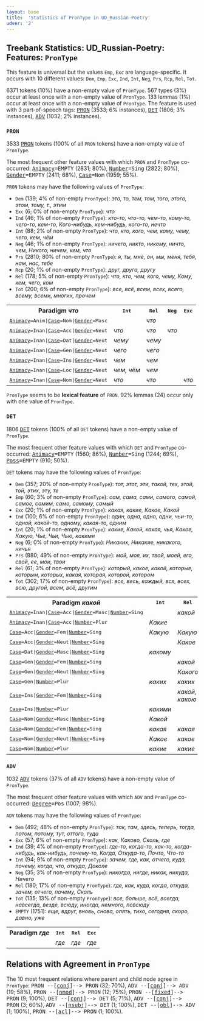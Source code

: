 ```yaml
---
layout: base
title:  'Statistics of PronType in UD_Russian-Poetry'
udver: '2'
---
```


## Treebank Statistics: UD_Russian-Poetry: Features: `PronType`

This feature is universal but the values `Emp`, `Exc` are language-specific.
It occurs with 10 different values: `Dem`, `Emp`, `Exc`, `Ind`, `Int`, `Neg`, `Prs`, `Rcp`, `Rel`, `Tot`.

6371 tokens (10%) have a non-empty value of `PronType`.
567 types (3%) occur at least once with a non-empty value of `PronType`.
133 lemmas (1%) occur at least once with a non-empty value of `PronType`.
The feature is used with 3 part-of-speech tags: <tt><a href="ru_poetry-pos-PRON.html">PRON</a></tt> (3533; 6% instances), <tt><a href="ru_poetry-pos-DET.html">DET</a></tt> (1806; 3% instances), <tt><a href="ru_poetry-pos-ADV.html">ADV</a></tt> (1032; 2% instances).

### `PRON`

3533 <tt><a href="ru_poetry-pos-PRON.html">PRON</a></tt> tokens (100% of all `PRON` tokens) have a non-empty value of `PronType`.

The most frequent other feature values with which `PRON` and `PronType` co-occurred: <tt><a href="ru_poetry-feat-Animacy.html">Animacy</a></tt><tt>=EMPTY</tt> (2831; 80%), <tt><a href="ru_poetry-feat-Number.html">Number</a></tt><tt>=Sing</tt> (2822; 80%), <tt><a href="ru_poetry-feat-Gender.html">Gender</a></tt><tt>=EMPTY</tt> (2411; 68%), <tt><a href="ru_poetry-feat-Case.html">Case</a></tt><tt>=Nom</tt> (1959; 55%).

`PRON` tokens may have the following values of `PronType`:

* `Dem` (139; 4% of non-empty `PronType`): <em>это, то, тем, том, того, этого, этом, тому, т., этим</em>
* `Exc` (6; 0% of non-empty `PronType`): <em>что</em>
* `Ind` (46; 1% of non-empty `PronType`): <em>кто-то, что-то, чем-то, кому-то, чего-то, кем-то, Кого-нибудь, кем-нибудь, кого-то, нечто</em>
* `Int` (88; 2% of non-empty `PronType`): <em>что, кто, кого, чем, кому, чему, чего, кем, чём</em>
* `Neg` (46; 1% of non-empty `PronType`): <em>ничего, никто, никому, ничто, чем, Никого, ничем, кем, что</em>
* `Prs` (2810; 80% of non-empty `PronType`): <em>я, ты, мне, он, мы, меня, тебя, нам, нас, тебе</em>
* `Rcp` (20; 1% of non-empty `PronType`): <em>друг, друга, другу</em>
* `Rel` (178; 5% of non-empty `PronType`): <em>что, кто, чем, кого, чему, Кому, кем, чего, ком</em>
* `Tot` (200; 6% of non-empty `PronType`): <em>все, всё, всем, всех, всего, всему, всеми, многих, прочем</em>

<table>
  <tr><th>Paradigm <i>что</i></th><th><tt>Int</tt></th><th><tt>Rel</tt></th><th><tt>Neg</tt></th><th><tt>Exc</tt></th></tr>
  <tr><td><tt><tt><a href="ru_poetry-feat-Animacy.html">Animacy</a></tt><tt>=Anim</tt>|<tt><a href="ru_poetry-feat-Case.html">Case</a></tt><tt>=Nom</tt>|<tt><a href="ru_poetry-feat-Gender.html">Gender</a></tt><tt>=Masc</tt></tt></td><td></td><td><em>что</em></td><td></td><td></td></tr>
  <tr><td><tt><tt><a href="ru_poetry-feat-Animacy.html">Animacy</a></tt><tt>=Inan</tt>|<tt><a href="ru_poetry-feat-Case.html">Case</a></tt><tt>=Acc</tt>|<tt><a href="ru_poetry-feat-Gender.html">Gender</a></tt><tt>=Neut</tt></tt></td><td><em>что</em></td><td><em>что</em></td><td><em>что</em></td><td></td></tr>
  <tr><td><tt><tt><a href="ru_poetry-feat-Animacy.html">Animacy</a></tt><tt>=Inan</tt>|<tt><a href="ru_poetry-feat-Case.html">Case</a></tt><tt>=Dat</tt>|<tt><a href="ru_poetry-feat-Gender.html">Gender</a></tt><tt>=Neut</tt></tt></td><td><em>чему</em></td><td><em>чему</em></td><td></td><td></td></tr>
  <tr><td><tt><tt><a href="ru_poetry-feat-Animacy.html">Animacy</a></tt><tt>=Inan</tt>|<tt><a href="ru_poetry-feat-Case.html">Case</a></tt><tt>=Gen</tt>|<tt><a href="ru_poetry-feat-Gender.html">Gender</a></tt><tt>=Neut</tt></tt></td><td><em>чего</em></td><td><em>чего</em></td><td></td><td></td></tr>
  <tr><td><tt><tt><a href="ru_poetry-feat-Animacy.html">Animacy</a></tt><tt>=Inan</tt>|<tt><a href="ru_poetry-feat-Case.html">Case</a></tt><tt>=Ins</tt>|<tt><a href="ru_poetry-feat-Gender.html">Gender</a></tt><tt>=Neut</tt></tt></td><td><em>чем</em></td><td><em>чем</em></td><td></td><td></td></tr>
  <tr><td><tt><tt><a href="ru_poetry-feat-Animacy.html">Animacy</a></tt><tt>=Inan</tt>|<tt><a href="ru_poetry-feat-Case.html">Case</a></tt><tt>=Loc</tt>|<tt><a href="ru_poetry-feat-Gender.html">Gender</a></tt><tt>=Neut</tt></tt></td><td><em>чем, чём</em></td><td><em>чем</em></td><td></td><td></td></tr>
  <tr><td><tt><tt><a href="ru_poetry-feat-Animacy.html">Animacy</a></tt><tt>=Inan</tt>|<tt><a href="ru_poetry-feat-Case.html">Case</a></tt><tt>=Nom</tt>|<tt><a href="ru_poetry-feat-Gender.html">Gender</a></tt><tt>=Neut</tt></tt></td><td><em>что</em></td><td><em>что</em></td><td></td><td><em>что</em></td></tr>
</table>

`PronType` seems to be **lexical feature** of `PRON`. 92% lemmas (24) occur only with one value of `PronType`.

### `DET`

1806 <tt><a href="ru_poetry-pos-DET.html">DET</a></tt> tokens (100% of all `DET` tokens) have a non-empty value of `PronType`.

The most frequent other feature values with which `DET` and `PronType` co-occurred: <tt><a href="ru_poetry-feat-Animacy.html">Animacy</a></tt><tt>=EMPTY</tt> (1560; 86%), <tt><a href="ru_poetry-feat-Number.html">Number</a></tt><tt>=Sing</tt> (1244; 69%), <tt><a href="ru_poetry-feat-Poss.html">Poss</a></tt><tt>=EMPTY</tt> (910; 50%).

`DET` tokens may have the following values of `PronType`:

* `Dem` (357; 20% of non-empty `PronType`): <em>тот, этот, эти, такой, тех, этой, той, этих, эту, те</em>
* `Emp` (60; 3% of non-empty `PronType`): <em>сам, сама, сами, самого, самой, самое, самим, само, самому, самый</em>
* `Exc` (20; 1% of non-empty `PronType`): <em>какая, какие, Какое, Какой</em>
* `Ind` (100; 6% of non-empty `PronType`): <em>один, одна, одно, одни, чьи-то, одной, какой-то, одному, какая-то, одним</em>
* `Int` (20; 1% of non-empty `PronType`): <em>какие, Какой, какая, чья, Какое, Какую, Чье, Чьи, Чью, какими</em>
* `Neg` (6; 0% of non-empty `PronType`): <em>Никаких, Никакие, никакого, ничья</em>
* `Prs` (880; 49% of non-empty `PronType`): <em>мой, моя, их, твой, моей, его, свой, ее, мои, твои</em>
* `Rel` (61; 3% of non-empty `PronType`): <em>который, какое, какой, которые, которым, которых, какая, которая, которой, котором</em>
* `Tot` (302; 17% of non-empty `PronType`): <em>все, весь, каждый, вся, всех, всю, другой, всем, всё, другим</em>

<table>
  <tr><th>Paradigm <i>какой</i></th><th><tt>Int</tt></th><th><tt>Rel</tt></th><th><tt>Exc</tt></th></tr>
  <tr><td><tt><tt><a href="ru_poetry-feat-Animacy.html">Animacy</a></tt><tt>=Inan</tt>|<tt><a href="ru_poetry-feat-Case.html">Case</a></tt><tt>=Acc</tt>|<tt><a href="ru_poetry-feat-Gender.html">Gender</a></tt><tt>=Masc</tt>|<tt><a href="ru_poetry-feat-Number.html">Number</a></tt><tt>=Sing</tt></tt></td><td></td><td><em>какой</em></td><td></td></tr>
  <tr><td><tt><tt><a href="ru_poetry-feat-Animacy.html">Animacy</a></tt><tt>=Inan</tt>|<tt><a href="ru_poetry-feat-Case.html">Case</a></tt><tt>=Acc</tt>|<tt><a href="ru_poetry-feat-Number.html">Number</a></tt><tt>=Plur</tt></tt></td><td><em>Какие</em></td><td></td><td></td></tr>
  <tr><td><tt><tt><a href="ru_poetry-feat-Case.html">Case</a></tt><tt>=Acc</tt>|<tt><a href="ru_poetry-feat-Gender.html">Gender</a></tt><tt>=Fem</tt>|<tt><a href="ru_poetry-feat-Number.html">Number</a></tt><tt>=Sing</tt></tt></td><td><em>Какую</em></td><td><em>Какую</em></td><td></td></tr>
  <tr><td><tt><tt><a href="ru_poetry-feat-Case.html">Case</a></tt><tt>=Acc</tt>|<tt><a href="ru_poetry-feat-Gender.html">Gender</a></tt><tt>=Neut</tt>|<tt><a href="ru_poetry-feat-Number.html">Number</a></tt><tt>=Sing</tt></tt></td><td></td><td><em>Какое</em></td><td></td></tr>
  <tr><td><tt><tt><a href="ru_poetry-feat-Case.html">Case</a></tt><tt>=Dat</tt>|<tt><a href="ru_poetry-feat-Gender.html">Gender</a></tt><tt>=Masc</tt>|<tt><a href="ru_poetry-feat-Number.html">Number</a></tt><tt>=Sing</tt></tt></td><td><em>какому</em></td><td></td><td></td></tr>
  <tr><td><tt><tt><a href="ru_poetry-feat-Case.html">Case</a></tt><tt>=Gen</tt>|<tt><a href="ru_poetry-feat-Gender.html">Gender</a></tt><tt>=Fem</tt>|<tt><a href="ru_poetry-feat-Number.html">Number</a></tt><tt>=Sing</tt></tt></td><td></td><td><em>какой</em></td><td></td></tr>
  <tr><td><tt><tt><a href="ru_poetry-feat-Case.html">Case</a></tt><tt>=Gen</tt>|<tt><a href="ru_poetry-feat-Gender.html">Gender</a></tt><tt>=Neut</tt>|<tt><a href="ru_poetry-feat-Number.html">Number</a></tt><tt>=Sing</tt></tt></td><td></td><td><em>Какого</em></td><td></td></tr>
  <tr><td><tt><tt><a href="ru_poetry-feat-Case.html">Case</a></tt><tt>=Gen</tt>|<tt><a href="ru_poetry-feat-Number.html">Number</a></tt><tt>=Plur</tt></tt></td><td><em>каких</em></td><td><em>каких</em></td><td></td></tr>
  <tr><td><tt><tt><a href="ru_poetry-feat-Case.html">Case</a></tt><tt>=Ins</tt>|<tt><a href="ru_poetry-feat-Gender.html">Gender</a></tt><tt>=Fem</tt>|<tt><a href="ru_poetry-feat-Number.html">Number</a></tt><tt>=Sing</tt></tt></td><td></td><td><em>какой, какою</em></td><td></td></tr>
  <tr><td><tt><tt><a href="ru_poetry-feat-Case.html">Case</a></tt><tt>=Ins</tt>|<tt><a href="ru_poetry-feat-Number.html">Number</a></tt><tt>=Plur</tt></tt></td><td><em>какими</em></td><td></td><td></td></tr>
  <tr><td><tt><tt><a href="ru_poetry-feat-Case.html">Case</a></tt><tt>=Nom</tt>|<tt><a href="ru_poetry-feat-Gender.html">Gender</a></tt><tt>=Masc</tt>|<tt><a href="ru_poetry-feat-Number.html">Number</a></tt><tt>=Sing</tt></tt></td><td><em>Какой</em></td><td></td><td><em>Какой</em></td></tr>
  <tr><td><tt><tt><a href="ru_poetry-feat-Case.html">Case</a></tt><tt>=Nom</tt>|<tt><a href="ru_poetry-feat-Gender.html">Gender</a></tt><tt>=Fem</tt>|<tt><a href="ru_poetry-feat-Number.html">Number</a></tt><tt>=Sing</tt></tt></td><td><em>какая</em></td><td><em>какая</em></td><td><em>какая</em></td></tr>
  <tr><td><tt><tt><a href="ru_poetry-feat-Case.html">Case</a></tt><tt>=Nom</tt>|<tt><a href="ru_poetry-feat-Gender.html">Gender</a></tt><tt>=Neut</tt>|<tt><a href="ru_poetry-feat-Number.html">Number</a></tt><tt>=Sing</tt></tt></td><td><em>Какое</em></td><td><em>какое</em></td><td><em>Какое</em></td></tr>
  <tr><td><tt><tt><a href="ru_poetry-feat-Case.html">Case</a></tt><tt>=Nom</tt>|<tt><a href="ru_poetry-feat-Number.html">Number</a></tt><tt>=Plur</tt></tt></td><td><em>какие</em></td><td><em>какие</em></td><td><em>какие</em></td></tr>
</table>

### `ADV`

1032 <tt><a href="ru_poetry-pos-ADV.html">ADV</a></tt> tokens (37% of all `ADV` tokens) have a non-empty value of `PronType`.

The most frequent other feature values with which `ADV` and `PronType` co-occurred: <tt><a href="ru_poetry-feat-Degree.html">Degree</a></tt><tt>=Pos</tt> (1007; 98%).

`ADV` tokens may have the following values of `PronType`:

* `Dem` (492; 48% of non-empty `PronType`): <em>так, там, здесь, теперь, тогда, потом, потому, тут, оттого, туда</em>
* `Exc` (57; 6% of non-empty `PronType`): <em>как, Каково, Сколь, где</em>
* `Ind` (39; 4% of non-empty `PronType`): <em>где-то, когда-то, как-то, когда-нибудь, как-нибудь, почему-то, Когда, Откуда-то, Почто, Что-то</em>
* `Int` (94; 9% of non-empty `PronType`): <em>зачем, где, как, отчего, куда, почему, когда, что, откуда, Доколе</em>
* `Neg` (35; 3% of non-empty `PronType`): <em>никогда, нигде, никак, никуда, Ничего</em>
* `Rel` (180; 17% of non-empty `PronType`): <em>где, как, куда, когда, откуда, зачем, отчего, почему, Сколь</em>
* `Tot` (135; 13% of non-empty `PronType`): <em>все, больше, всё, всегда, навсегда, везде, всюду, иногда, немного, повсюду</em>
* `EMPTY` (1751): <em>еще, вдруг, вновь, снова, опять, тихо, сегодня, скоро, давно, уже</em>

<table>
  <tr><th>Paradigm <i>где</i></th><th><tt>Int</tt></th><th><tt>Rel</tt></th><th><tt>Exc</tt></th></tr>
  <tr><td><tt></tt></td><td><em>где</em></td><td><em>где</em></td><td><em>где</em></td></tr>
</table>

## Relations with Agreement in `PronType`

The 10 most frequent relations where parent and child node agree in `PronType`:
<tt>PRON --[<tt><a href="ru_poetry-dep-conj.html">conj</a></tt>]--> PRON</tt> (32; 70%),
<tt>ADV --[<tt><a href="ru_poetry-dep-conj.html">conj</a></tt>]--> ADV</tt> (19; 58%),
<tt>PRON --[<tt><a href="ru_poetry-dep-nmod.html">nmod</a></tt>]--> PRON</tt> (12; 75%),
<tt>PRON --[<tt><a href="ru_poetry-dep-fixed.html">fixed</a></tt>]--> PRON</tt> (9; 100%),
<tt>DET --[<tt><a href="ru_poetry-dep-conj.html">conj</a></tt>]--> DET</tt> (5; 71%),
<tt>ADV --[<tt><a href="ru_poetry-dep-conj.html">conj</a></tt>]--> PRON</tt> (3; 60%),
<tt>ADV --[<tt><a href="ru_poetry-dep-nsubj.html">nsubj</a></tt>]--> DET</tt> (1; 100%),
<tt>DET --[<tt><a href="ru_poetry-dep-obl.html">obl</a></tt>]--> ADV</tt> (1; 100%),
<tt>PRON --[<tt><a href="ru_poetry-dep-acl.html">acl</a></tt>]--> PRON</tt> (1; 100%).

